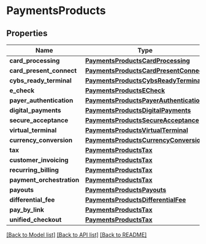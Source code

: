 # PaymentsProducts

## Properties
Name | Type | Description | Notes
------------ | ------------- | ------------- | -------------
**card_processing** | [**PaymentsProductsCardProcessing**](PaymentsProductsCardProcessing.md) |  | [optional] 
**card_present_connect** | [**PaymentsProductsCardPresentConnect**](PaymentsProductsCardPresentConnect.md) |  | [optional] 
**cybs_ready_terminal** | [**PaymentsProductsCybsReadyTerminal**](PaymentsProductsCybsReadyTerminal.md) |  | [optional] 
**e_check** | [**PaymentsProductsECheck**](PaymentsProductsECheck.md) |  | [optional] 
**payer_authentication** | [**PaymentsProductsPayerAuthentication**](PaymentsProductsPayerAuthentication.md) |  | [optional] 
**digital_payments** | [**PaymentsProductsDigitalPayments**](PaymentsProductsDigitalPayments.md) |  | [optional] 
**secure_acceptance** | [**PaymentsProductsSecureAcceptance**](PaymentsProductsSecureAcceptance.md) |  | [optional] 
**virtual_terminal** | [**PaymentsProductsVirtualTerminal**](PaymentsProductsVirtualTerminal.md) |  | [optional] 
**currency_conversion** | [**PaymentsProductsCurrencyConversion**](PaymentsProductsCurrencyConversion.md) |  | [optional] 
**tax** | [**PaymentsProductsTax**](PaymentsProductsTax.md) |  | [optional] 
**customer_invoicing** | [**PaymentsProductsTax**](PaymentsProductsTax.md) |  | [optional] 
**recurring_billing** | [**PaymentsProductsTax**](PaymentsProductsTax.md) |  | [optional] 
**payment_orchestration** | [**PaymentsProductsTax**](PaymentsProductsTax.md) |  | [optional] 
**payouts** | [**PaymentsProductsPayouts**](PaymentsProductsPayouts.md) |  | [optional] 
**differential_fee** | [**PaymentsProductsDifferentialFee**](PaymentsProductsDifferentialFee.md) |  | [optional] 
**pay_by_link** | [**PaymentsProductsTax**](PaymentsProductsTax.md) |  | [optional] 
**unified_checkout** | [**PaymentsProductsTax**](PaymentsProductsTax.md) |  | [optional] 

[[Back to Model list]](../README.md#documentation-for-models) [[Back to API list]](../README.md#documentation-for-api-endpoints) [[Back to README]](../README.md)


